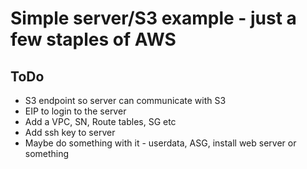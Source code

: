 # Simple server/S3 example - just a few staples of AWS

## ToDo

* S3 endpoint so server can communicate with S3
* EIP to login to the server
* Add a VPC, SN, Route tables, SG etc 
* Add ssh key to server
* Maybe do something with it - userdata, ASG, install web server or something


